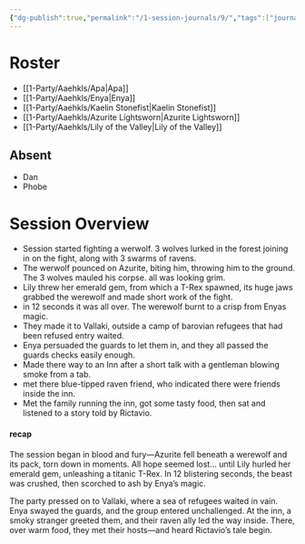 ```yaml
---
{"dg-publish":true,"permalink":"/1-session-journals/9/","tags":["journal"]}
---
```



# Roster 
- [[1-Party/Aaehkls/Apa\|Apa]]
- [[1-Party/Aaehkls/Enya\|Enya]]
- [[1-Party/Aaehkls/Kaelin Stonefist\|Kaelin Stonefist]]
- [[1-Party/Aaehkls/Azurite Lightsworn\|Azurite Lightsworn]]
- [[1-Party/Aaehkls/Lily of the Valley\|Lily of the Valley]]

## Absent
- Dan 
- Phobe 

# Session Overview
- Session started fighting a werwolf. 3 wolves lurked in the forest joining in on the fight, along with 3 swarms of ravens. 
- The werwolf pounced on Azurite, biting him, throwing him to the ground. The 3 wolves mauled his corpse. all was looking grim.
- Lily threw her emerald gem, from which a T-Rex spawned, its huge jaws grabbed the werewolf and made short work of the fight. 
- in 12 seconds it was all over. The werewolf burnt to a crisp from Enyas magic. 
- They made it to Vallaki, outside a camp of barovian refugees that had been refused entry waited. 
- Enya persuaded the guards to let them in, and they all passed the guards checks easily enough. 
- Made there way to an Inn after a short talk with a gentleman blowing smoke from a tab. 
- met there blue-tipped raven friend, who indicated there were friends inside the inn. 
- Met the family running the inn, got some tasty food, then sat and listened to a story told by Rictavio.

#### recap 
The session began in blood and fury—Azurite fell beneath a werewolf and its pack, torn down in moments. All hope seemed lost… until Lily hurled her emerald gem, unleashing a titanic T-Rex. In 12 blistering seconds, the beast was crushed, then scorched to ash by Enya’s magic.

The party pressed on to Vallaki, where a sea of refugees waited in vain. Enya swayed the guards, and the group entered unchallenged. At the inn, a smoky stranger greeted them, and their raven ally led the way inside. There, over warm food, they met their hosts—and heard Rictavio’s tale begin.